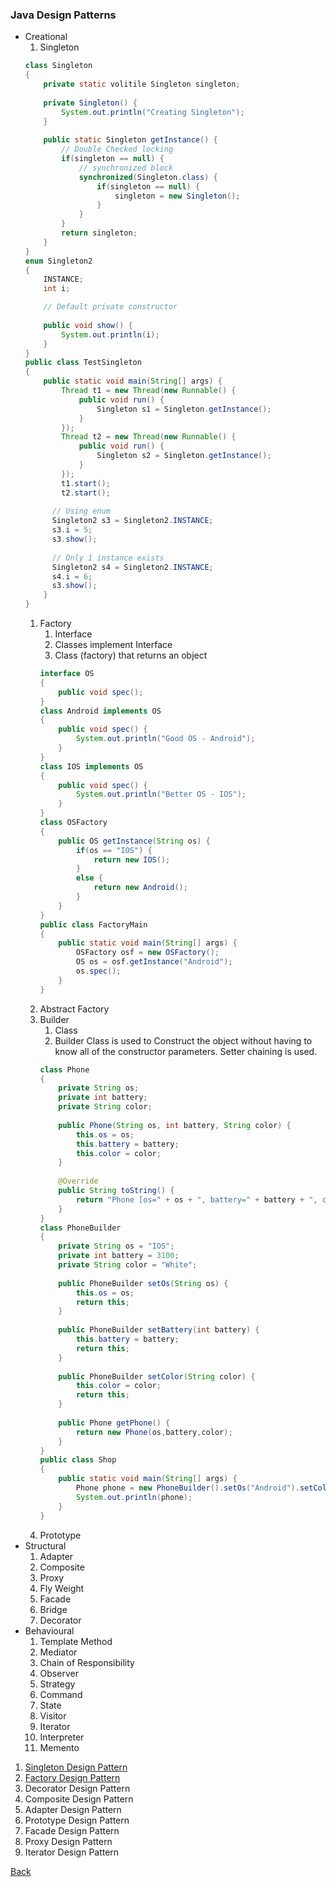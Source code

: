 ### Java Design Patterns

* Creational
  1. Singleton
  ```java
  class Singleton
  {
      private static volitile Singleton singleton;
    
      private Singleton() {
          System.out.println("Creating Singleton");
      }
    
      public static Singleton getInstance() {
          // Double Checked locking
          if(singleton == null) {
              // synchronized block
              synchronized(Singleton.class) {
                  if(singleton == null) {
                      singleton = new Singleton();
                  }
              }
          }
          return singleton;
      }
  }
  enum Singleton2
  {
      INSTANCE;
      int i;
  
      // Default private constructor
      
      public void show() {
          System.out.println(i);
      }
  }
  public class TestSingleton
  {
      public static void main(String[] args) {
          Thread t1 = new Thread(new Runnable() {
              public void run() {
                  Singleton s1 = Singleton.getInstance();
              }
          });
          Thread t2 = new Thread(new Runnable() {
              public void run() {
                  Singleton s2 = Singleton.getInstance();
              }
          });
          t1.start();
          t2.start();
          
        // Using enum
        Singleton2 s3 = Singleton2.INSTANCE;
        s3.i = 5;
        s3.show();
        
        // Only 1 instance exists
        Singleton2 s4 = Singleton2.INSTANCE;
        s4.i = 6;
        s3.show();
      }
  }
  ```
  1. Factory
      1. Interface
      1. Classes implement Interface
      1. Class (factory) that returns an object
      ```java
      interface OS
      {
          public void spec();
      }
      class Android implements OS
      {
          public void spec() {
              System.out.println("Good OS - Android");
          }
      }
      class IOS implements OS
      {
          public void spec() {
              System.out.println("Better OS - IOS");
          }
      }
      class OSFactory
      {
          public OS getInstance(String os) {
              if(os == "IOS") {
                  return new IOS();
              }
              else {
                  return new Android();
              }
          }
      }
      public class FactoryMain 
      {
          public static void main(String[] args) {
              OSFactory osf = new OSFactory();
              OS os = osf.getInstance("Android");
              os.spec();
          }
      }        
      ```
  1. Abstract Factory
  1. Builder
      1. Class
      1. Builder Class is used to Construct the object without having to know all of the constructor parameters. Setter chaining is used.
      ```java
      class Phone
      {
          private String os;
          private int battery;
          private String color;
          
          public Phone(String os, int battery, String color) {
              this.os = os;
              this.battery = battery;
              this.color = color;
          }
          
          @Override
          public String toString() {
              return "Phone [os=" + os + ", battery=" + battery + ", color=" + color + "]";
          }
      }
      class PhoneBuilder
      {
          private String os = "IOS";
          private int battery = 3100;
          private String color = "White";
          
          public PhoneBuilder setOs(String os) {
              this.os = os;
              return this;
          }
          
          public PhoneBuilder setBattery(int battery) {
              this.battery = battery;
              return this;
          }
          
          public PhoneBuilder setColor(String color) {
              this.color = color;
              return this;
          }
          
          public Phone getPhone() {
              return new Phone(os,battery,color);
          }
      }
      public class Shop
      {
          public static void main(String[] args) {
              Phone phone = new PhoneBuilder().setOs("Android").setColor("Blue").getPhone();
              System.out.println(phone);
          }
      }
      ```
  1. Prototype
* Structural
  1. Adapter
  1. Composite
  1. Proxy
  1. Fly Weight
  1. Facade
  1. Bridge
  1. Decorator
* Behavioural
  1. Template Method
  1. Mediator
  1. Chain of Responsibility
  1. Observer
  1. Strategy
  1. Command
  1. State
  1. Visitor
  1. Iterator
  1. Interpreter
  1. Memento

1. [Singleton Design Pattern](singleton/README.md)
1. [Factory Design Pattern](https://howtodoinjava.com/design-patterns/creational/implementing-factory-design-pattern-in-java/)
1. Decorator Design Pattern
1. Composite Design Pattern
1. Adapter Design Pattern
1. Prototype Design Pattern
1. Facade Design Pattern
1. Proxy Design Pattern
1. Iterator Design Pattern

[Back](../../../tree/java/)

